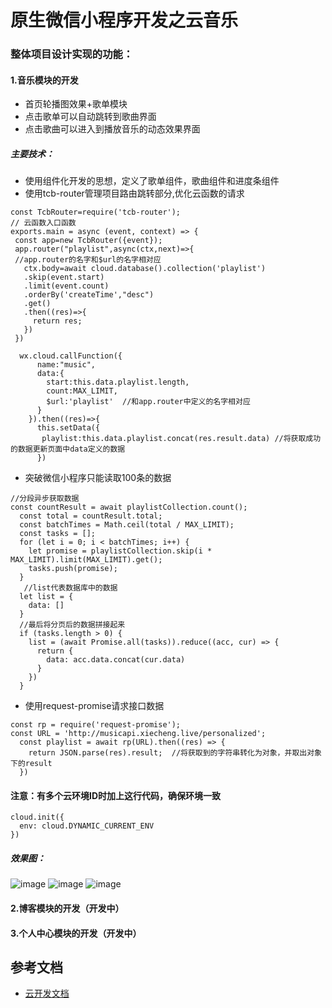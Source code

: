 # 原生微信小程序开发之云音乐
### 整体项目设计实现的功能：
#### 1.音乐模块的开发
* 首页轮播图效果+歌单模块
* 点击歌单可以自动跳转到歌曲界面
* 点击歌曲可以进入到播放音乐的动态效果界面
##### 主要技术：
* 使用组件化开发的思想，定义了歌单组件，歌曲组件和进度条组件
* 使用tcb-router管理项目路由跳转部分,优化云函数的请求
```
const TcbRouter=require('tcb-router');
// 云函数入口函数
exports.main = async (event, context) => {
 const app=new TcbRouter({event});
 app.router("playlist",async(ctx,next)=>{  
 //app.router的名字和$url的名字相对应
   ctx.body=await cloud.database().collection('playlist')
   .skip(event.start)
   .limit(event.count)
   .orderBy('createTime',"desc")
   .get()
   .then((res)=>{
     return res;
   })
 }) 
 
  wx.cloud.callFunction({
      name:"music",
      data:{
        start:this.data.playlist.length,
        count:MAX_LIMIT,
        $url:'playlist'  //和app.router中定义的名字相对应
      }
    }).then((res)=>{
      this.setData({
       playlist:this.data.playlist.concat(res.result.data) //将获取成功的数据更新页面中data定义的数据
      })
```
* 突破微信小程序只能读取100条的数据
```
//分段异步获取数据
const countResult = await playlistCollection.count();
  const total = countResult.total;
  const batchTimes = Math.ceil(total / MAX_LIMIT);
  const tasks = [];
  for (let i = 0; i < batchTimes; i++) {
    let promise = playlistCollection.skip(i * MAX_LIMIT).limit(MAX_LIMIT).get();
    tasks.push(promise);
  }
   //list代表数据库中的数据
  let list = {
    data: []
  }
  //最后将分页后的数据拼接起来
  if (tasks.length > 0) {
    list = (await Promise.all(tasks)).reduce((acc, cur) => {
      return {
        data: acc.data.concat(cur.data)
      }
    })
  }
```
* 使用request-promise请求接口数据  
```
const rp = require('request-promise'); 
const URL = 'http://musicapi.xiecheng.live/personalized';
  const playlist = await rp(URL).then((res) => {
    return JSON.parse(res).result;  //将获取到的字符串转化为对象，并取出对象下的result
  })
```
#### 注意：有多个云环境ID时加上这行代码，确保环境一致
```
cloud.init({
  env: cloud.DYNAMIC_CURRENT_ENV
})

```
##### 效果图：
![image](https://github.com/jessalin737/xiaochengxu-myMusic/blob/master/微信图片_20200714152125.png)
![image](https://github.com/jessalin737/xiaochengxu-myMusic/blob/master/微信图片_20200714152132.png)
![image](https://github.com/jessalin737/xiaochengxu-myMusic/blob/master/微信图片_20200714152137.png)
#### 2.博客模块的开发（开发中）
#### 3.个人中心模块的开发（开发中）


## 参考文档

- [云开发文档](https://developers.weixin.qq.com/miniprogram/dev/wxcloud/basis/getting-started.html)


